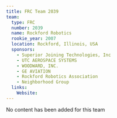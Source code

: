 ```yaml
---
title: FRC Team 2039
team:
  type: FRC
  number: 2039
  name: Rockford Robotics
  rookie_year: 2007
  location: Rockford, Illinois, USA
  sponsors:
    - Superior Joining Technologies, Inc
    - UTC AEROSPACE SYSTEMS
    - WOODWARD, INC.
    - GE AVIATION
    - Rockford Robotics Association
    - Neighborhood Group
  links:
    Website: 
---
```

No content has been added for this team